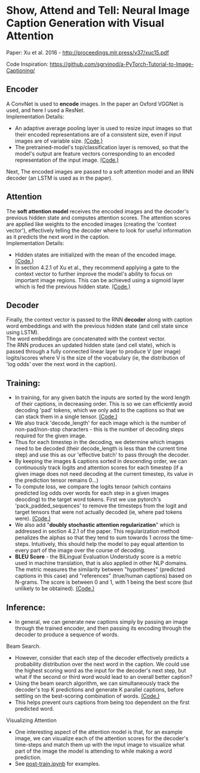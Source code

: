 # Show, Attend and Tell: Neural Image Caption Generation with Visual Attention
Paper: Xu et al. 2016 - http://proceedings.mlr.press/v37/xuc15.pdf  

Code Inspiration: https://github.com/sgrvinod/a-PyTorch-Tutorial-to-Image-Captioning/  

## Encoder
A ConvNet is used to **encode** images. In the paper an Oxford VGGNet is used, and here I used a ResNet.  
Implementation Details:  
- An adaptive average pooling layer is used to resize input images so that their encoded representations are of a consistent size, even if input images are of variable size. [(Code.)](https://github.com/hans-elliott99/DLReplications/blob/main/dlrep/ImageCaptioning/models/ShowAttendTell.py#L139)   
- The pretrained-model's top/classification layer is removed, so that the model's output are feature vectors corresponding to an encoded representation of the input image. [(Code.)](https://github.com/hans-elliott99/DLReplications/blob/main/dlrep/ImageCaptioning/models/ShowAttendTell.py#L30)  

Next, The encoded images are passed to a soft attention model and an RNN decoder (an LSTM is used as in the paper).  

## Attention
The **soft attention model** receives the encoded images and the decoder's previous hidden state and computes attention scores. The attention scores are applied like weights to the encoded images (creating the 'context vector'), effectively telling the decoder where to look for useful information as it predicts the next word in the caption.    
Implementation Details:  
- Hidden states are initialized with the mean of the encoded image. [(Code.)](https://github.com/hans-elliott99/DLReplications/blob/main/dlrep/ImageCaptioning/models/ShowAttendTell.py#L139)    
- In section 4.2.1 of Xu et al., they recommend applying a gate to the context vector to further improve the model's ability to focus on important image regions. This can be achieved using a sigmoid layer which is fed the previous hidden state. [(Code.)](https://github.com/hans-elliott99/DLReplications/blob/main/dlrep/ImageCaptioning/models/ShowAttendTell.py#L189)

## Decoder
Finally, the context vector is passed to the RNN **decoder** along with caption word embeddings and with the previous hidden state (and cell state since using LSTM).  
The word embeddings are concatenated with the context vector.  
The RNN produces an updated hidden state (and cell state), which is passed through a fully connected linear layer to produce V (per image) logits/scores where V is the size of the vocabulary (ie, the distribution of 'log odds' over the next word in the caption).  

## Training:    
- In training, for any given batch the inputs are sorted by the word length of their captions, in decreasing order. This is so we can efficiently avoid decoding 'pad' tokens, which we only add to the captions so that we can stack them in a single tensor. [(Code.)](https://github.com/hans-elliott99/DLReplications/blob/main/dlrep/ImageCaptioning/models/ShowAttendTell.py#L159)  
- We also track 'decode_length' for each image which is the number of non-pad/non-stop characters - this is the number of decoding steps required for the given image.
- Thus for each timestep in the decoding, we determine which images need to be decoded (their decode_length is less than the current time step) and use this as our 'effective batch' to pass through the decoder.  
- By keeping the images & captions sorted in descending order, we can continuously track logits and attention scores for each timestep (if a given image does not need decoding at the current timestep, its value in the prediction tensor remains 0...)  
- To compute loss, we compare the logits tensor (which contains predicted log odds over words for each step in a given images deocding) to the target word tokens. First we use pytorch's 'pack_padded_sequences' to remove the timesteps from the logit and target tensors that were not actually decoded (ie, where pad tokens were). [(Code.)](https://github.com/hans-elliott99/DLReplications/blob/main/dlrep/ImageCaptioning/train.py#L277)  
- We also add "**doubly stochastic attention regularization**" which is addressed in section 4.2.1 of the paper. This regularization method penalizes the alphas so that they tend to sum towards 1 *across* the time-steps. Intuitively, this should help the model to pay equal attention to every part of the image over the course of decoding.  
- **BLEU Score** - the BiLingual Evaluation Understudy score is a metric used in machine translation, that is also applied in other NLP domains. The metric measures the similarity between "hypotheses" (predicted captions in this case) and "references" (true/human captions) based on N-grams. The score is between 0 and 1, with 1 being the best score (but unlikely to be obtained). [(Code.)](https://github.com/hans-elliott99/DLReplications/blob/main/dlrep/ImageCaptioning/train.py#L377)  

## Inference:
- In general, we can generate new captions simply by passing an image through the trained encoder, and then passing its encoding through the decoder to produce a sequence of words.  

Beam Search.
- However, consider that each step of the decoder effectively predicts a probability distribution over the next word in the caption. We could use the highest scoring word as the input for the decoder's next step, but what if the second or third word would lead to an overall better caption?
- Using the beam search algorithm, we can simultaneously track the decoder's top K predictions and generate K parallel captions, before settling on the best-scoring combination of words. [(Code.)](https://github.com/hans-elliott99/DLReplications/blob/main/dlrep/ImageCaptioning/utils/inference.py#L9)   
- This helps prevent ours captions from being too dependent on the first predicted word.  

Visualizing Attention
- One interesting aspect of the attention model is that, for an example image, we can visualize each of the attention scores for the decoder's time-steps and match them up with the input image to visualize what part of the image the model is attending to while making a word prediction.  
- See [post-train.ipynb](https://github.com/hans-elliott99/DLReplications/blob/main/dlrep/ImageCaptioning/post-train.ipynb) for examples.


     
